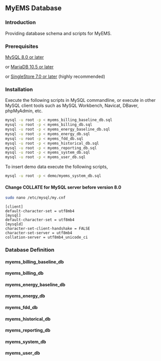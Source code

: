## MyEMS Database

### Introduction

Providing database schema and scripts for MyEMS.

### Prerequisites
 [MySQL 8.0 or later](https://www.mysql.com/)

 or [MariaDB 10.5 or later](https://mariadb.org/)
 
 or [SingleStore 7.0 or later](https://www.singlestore.com/) (highly recommended)

### Installation

Execute the following scripts in MySQL commandline, or execute in other MySQL client tools such as MySQL Workbench, Navicat, DBaver, phpMyAdmin, etc.
```bash
mysql -u root -p < myems_billing_baseline_db.sql
mysql -u root -p < myems_billing_db.sql
mysql -u root -p < myems_energy_baseline_db.sql
mysql -u root -p < myems_energy_db.sql
mysql -u root -p < myems_fdd_db.sql
mysql -u root -p < myems_historical_db.sql
mysql -u root -p < myems_reporting_db.sql
mysql -u root -p < myems_system_db.sql
mysql -u root -p < myems_user_db.sql
```
To insert demo data execute the following scripts,
```bash
mysql -u root -p < demo/myems_system_db.sql
```
#### Change COLLATE for MySQL server before version 8.0
```bash
sudo nano /etc/mysql/my.cnf
```
```
[client]
default-character-set = utf8mb4
[mysql]
default-character-set = utf8mb4
[mysqld]
character-set-client-handshake = FALSE
character-set-server = utf8mb4
collation-server = utf8mb4_unicode_ci
```

### Database Definition

#### myems_billing_baseline_db

#### myems_billing_db

#### myems_energy_baseline_db

#### myems_energy_db

#### myems_fdd_db

#### myems_historical_db

#### myems_reporting_db

#### myems_system_db

#### myems_user_db
